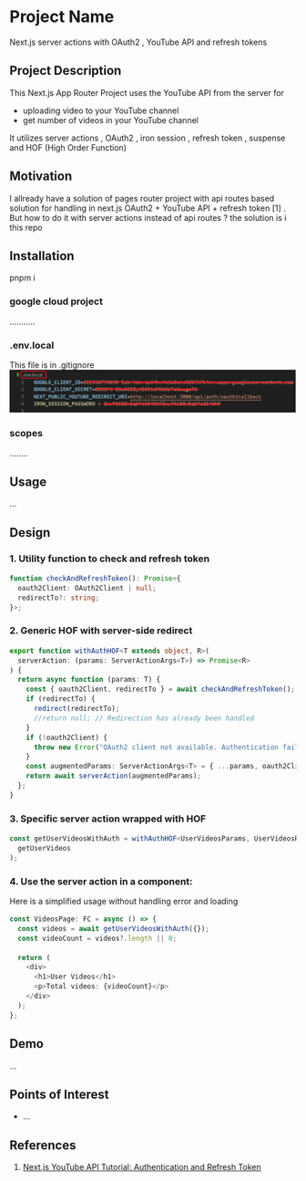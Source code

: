 
<h1>Project Name</h1>
 Next.js server actions with OAuth2 , YouTube API and refresh tokens 

<h2>Project Description</h2>
This Next.js App Router Project uses the YouTube API from the server for 
<ul>
<li>uploading video to your YouTube channel</li>
<li>get number of videos in your YouTube channel</li>
</ul>
It utilizes server actions , OAuth2 , iron session , refresh token , suspense and HOF (High Order Function)

<h2>Motivation</h2>
I allready have a solution of pages router project with api routes based solution for handling in next.js OAuth2 + YouTube API + refresh token <a id='reference1'>[1]</a> . But how to do it with server actions instead of api routes ? the solution is i this repo

<h2>Installation</h2>


pnpm i 

<h3>google cloud project</h3>
...........
 
<h3>.env.local</h3>

This file is in .gitignore
<img src='./figs/env-local.png'/>

<h3>scopes</h3>
........

<h2>Usage</h2>
...

<h2>Design</h2>

<h3>1. Utility function to check and refresh token</h3>

```ts
function checkAndRefreshToken(): Promise<{
  oauth2Client: OAuth2Client | null;
  redirectTo?: string;
}>;
```

<h3>2. Generic HOF with server-side redirect</h3>

```ts
export function withAuthHOF<T extends object, R>(
  serverAction: (params: ServerActionArgs<T>) => Promise<R>
) {
  return async function (params: T) {
    const { oauth2Client, redirectTo } = await checkAndRefreshToken();
    if (redirectTo) {
      redirect(redirectTo);
      //return null; // Redirection has already been handled
    }
    if (!oauth2Client) {
      throw new Error("OAuth2 client not available. Authentication failed but missing redirectTo");
    }
    const augmentedParams: ServerActionArgs<T> = { ...params, oauth2Client };
    return await serverAction(augmentedParams);
  };
}
```

<h3>3. Specific server action wrapped with HOF</h3>

```ts
const getUserVideosWithAuth = withAuthHOF<UserVideosParams, UserVideosResult>(
  getUserVideos
);
```

<h3>4. Use the server action in a component:</h3>
Here is a simplified usage without handling error and loading

```ts
const VideosPage: FC = async () => {
  const videos = await getUserVideosWithAuth({});
  const videoCount = videos?.length || 0;

  return (
    <div>
      <h1>User Videos</h1>
      <p>Total videos: {videoCount}</p>
    </div>
  );
};
```


<h2>Demo</h2>
...

<h2>Points of Interest</h2>
<ul>
    <li>...</li>
   
</ul>

<h2>References</h2>
<ol>
    <li id='reference1'><a href='https://www.youtube.com/watch?v=jD6u7X2rYew'>Next.js YouTube API Tutorial: Authentication and Refresh Token</a></li>
   
</ol>
